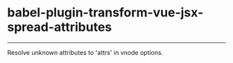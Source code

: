 # babel-plugin-transform-vue-jsx-spread-attributes

---

Resolve unknown attributes to 'attrs' in vnode options.
